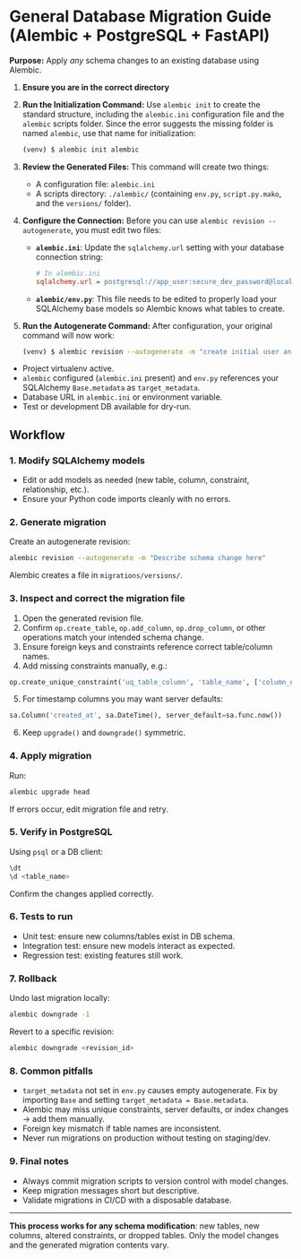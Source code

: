 # General Database Migration Guide (Alembic + PostgreSQL + FastAPI)

**Purpose:** Apply _any_ schema changes to an existing database using Alembic.

1.  **Ensure you are in the correct directory**

2.  **Run the Initialization Command:**
    Use `alembic init` to create the standard structure, including the `alembic.ini` configuration file and the `alembic` scripts folder. Since the error suggests the missing folder is named `alembic`, use that name for initialization:

    ```bash
    (venv) $ alembic init alembic
    ```

3.  **Review the Generated Files:**
    This command will create two things:

    - A configuration file: `alembic.ini`
    - A scripts directory: `./alembic/` (containing `env.py`, `script.py.mako`, and the `versions/` folder).

4.  **Configure the Connection:**
    Before you can use `alembic revision --autogenerate`, you must edit two files:

    - **`alembic.ini`**: Update the `sqlalchemy.url` setting with your database connection string:
      ```ini
      # In alembic.ini
      sqlalchemy.url = postgresql://app_user:secure_dev_password@localhost/gamified_coding_app
      ```
    - **`alembic/env.py`**: This file needs to be edited to properly load your SQLAlchemy base models so Alembic knows what tables to create.

5.  **Run the Autogenerate Command:**
    After configuration, your original command will now work:

    ```bash
    (venv) $ alembic revision --autogenerate -m "create initial user and history tables"
    ```

- Project virtualenv active.
- `alembic` configured (`alembic.ini` present) and `env.py` references your SQLAlchemy `Base.metadata` as `target_metadata`.
- Database URL in `alembic.ini` or environment variable.
- Test or development DB available for dry-run.

## Workflow

### 1. Modify SQLAlchemy models

- Edit or add models as needed (new table, column, constraint, relationship, etc.).
- Ensure your Python code imports cleanly with no errors.

### 2. Generate migration

Create an autogenerate revision:

```bash
alembic revision --autogenerate -m "Describe schema change here"
```

Alembic creates a file in `migrations/versions/`.

### 3. Inspect and correct the migration file

1. Open the generated revision file.
2. Confirm `op.create_table`, `op.add_column`, `op.drop_column`, or other operations match your intended schema change.
3. Ensure foreign keys and constraints reference correct table/column names.
4. Add missing constraints manually, e.g.:

```python
op.create_unique_constraint('uq_table_column', 'table_name', ['column_name'])
```

5. For timestamp columns you may want server defaults:

```python
sa.Column('created_at', sa.DateTime(), server_default=sa.func.now())
```

6. Keep `upgrade()` and `downgrade()` symmetric.

### 4. Apply migration

Run:

```bash
alembic upgrade head
```

If errors occur, edit migration file and retry.

### 5. Verify in PostgreSQL

Using `psql` or a DB client:

```sql
\dt
\d <table_name>
```

Confirm the changes applied correctly.

### 6. Tests to run

- Unit test: ensure new columns/tables exist in DB schema.
- Integration test: ensure new models interact as expected.
- Regression test: existing features still work.

### 7. Rollback

Undo last migration locally:

```bash
alembic downgrade -1
```

Revert to a specific revision:

```bash
alembic downgrade <revision_id>
```

### 8. Common pitfalls

- `target_metadata` not set in `env.py` causes empty autogenerate. Fix by importing `Base` and setting `target_metadata = Base.metadata`.
- Alembic may miss unique constraints, server defaults, or index changes → add them manually.
- Foreign key mismatch if table names are inconsistent.
- Never run migrations on production without testing on staging/dev.

### 9. Final notes

- Always commit migration scripts to version control with model changes.
- Keep migration messages short but descriptive.
- Validate migrations in CI/CD with a disposable database.

---

**This process works for any schema modification**: new tables, new columns, altered constraints, or dropped tables. Only the model changes and the generated migration contents vary.
